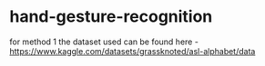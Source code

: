 # hand-gesture-recognition

for method 1 the dataset used can be found here - https://www.kaggle.com/datasets/grassknoted/asl-alphabet/data
